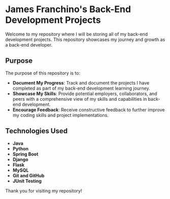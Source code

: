 # James Franchino's Back-End Development Projects

Welcome to my repository where I will be storing all of my back-end development projects. This repository showcases my journey and growth as a back-end developer.

## Purpose

The purpose of this repository is to:

- **Document My Progress**: Track and document the projects I have completed as part of my back-end development learning journey.
- **Showcase My Skills**: Provide potential employers, collaborators, and peers with a comprehensive view of my skills and capabilities in back-end development.
- **Encourage Feedback**: Receive constructive feedback to further improve my coding skills and project implementations.

## Technologies Used

- **Java**
- **Python**
- **Spring Boot**
- **Django**
- **Flask**
- **MySQL**
- **Git and GitHub**
- **JUnit Testing**

Thank you for visiting my repository!
